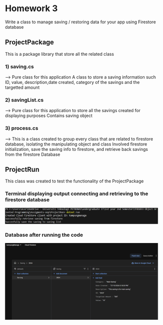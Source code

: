 # Homework 3
Write a class to manage saving / restoring data for your app using Firestore database

## ProjectPackage 
This is a package library that store all the related class

### 1) saving.cs 
--> Pure class for this application
A class to store a saving information such ID, value, description,date created,  category of the savings and the targetted amount

### 2) savingList.cs
--> Pure class for this application to store all the savings created for displaying purposes 
Contains saving object 

### 3) process.cs 
--> This is a class created to group every class that are related to firestore database, isolating the manipulating object and class 
Involved firestore initialization, save the saving info to firestore, and retrieve back savings from the firestore Database 

## ProjectRun
This class was created to test the functionality of the ProjectPackage
### Terminal displaying output connecting and retrieving to the firestore database
![Terminal Output](Ass-H3-Output.png)
### Database after running the code
![Firebase Database](Ass-H3-Firebase.png)

